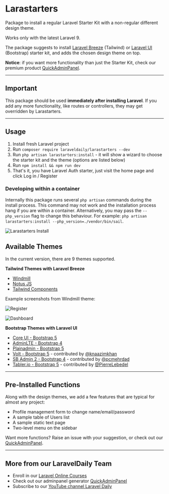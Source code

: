 # Larastarters

Package to install a regular Laravel Starter Kit with a non-regular different design theme.

Works only with the latest Laravel 9.

The package suggests to install [Laravel Breeze](https://github.com/laravel/breeze) (Tailwind) or [Laravel UI](https://github.com/laravel/ui) (Bootstrap) starter kit, and adds the chosen design theme on top.

**Notice**: if you want more functionality than just the Starter Kit, check our premium product [QuickAdminPanel](https://quickadminpanel.com).

---

## Important

This package should be used **immediately after installing Laravel**. If you add any more functionality, like routes or controllers, they may get overridden by Larastarters.

---

## Usage

1. Install fresh Laravel project
2. Run `composer require laraveldaily/larastarters --dev`
3. Run `php artisan larastarters:install` - it will show a wizard to choose the starter kit and the theme (options are listed below)
4. Run `npm install && npm run dev`
5. That's it, you have Laravel Auth starter, just visit the home page and click Log in / Register

### Developing within a container

Internally this package runs several `php artisan` commands during the install process. This command may not work and the installation process hang if you are within a container. Alternatively, you may pass the `--php_version` flag to change this behaviour. For example: `php artisan larastarters:install --php_version=./vendor/bin/sail`.

![Larastarters Install](https://laraveldaily.com/wp-content/uploads/2021/11/Screenshot-2021-11-02-at-10.36.03.png)


## Available Themes

In the current version, there are 9 themes supported. 

**Tailwind Themes with Laravel Breeze**

- [Windmill](https://windmillui.com/dashboard-html)
- [Notus JS](https://www.creative-tim.com/product/notus-js)
- [Tailwind Components](https://github.com/tailwindcomponents/dashboard)

Example screenshots from Windmill theme:

![Register](https://laraveldaily.com/wp-content/uploads/2021/10/Screenshot-2021-10-26-at-07.24.59.png)

![Dashboard](https://laraveldaily.com/wp-content/uploads/2021/10/Screenshot-2021-10-26-at-07.25.32.png)


**Bootstrap Themes with Laravel UI**

- [Core UI - Bootstrap 5](https://coreui.io/)
- [AdminLTE - Bootstrap 4](https://adminlte.io/)
- [Plainadmin - Bootstrap 5](https://plainadmin.com/)
- [Volt - Bootstrap 5](https://demo.themesberg.com/volt/) - contributed by [@knaazimkhan](https://github.com/knaazimkhan)
- [SB Admin 2 - Bootstrap 4](https://startbootstrap.github.io/startbootstrap-sb-admin-2/) - contributed by [@pcmehrdad](https://github.com/pcmehrdad)
- [Tabler.io - Bootstrap 5](https://tabler.io/) - contributed by [@PierreLebedel](https://github.com/PierreLebedel)

---

## Pre-Installed Functions

Along with the design themes, we add a few features that are typical for almost any project:

- Profile management form to change name/email/password
- A sample table of Users list
- A sample static text page
- Two-level menu on the sidebar

Want more functions? Raise an issue with your suggestion, or check out our [QuickAdminPanel](https://quickadminpanel.com).

---

## More from our LaravelDaily Team

- Enroll in our [Laravel Online Courses](https://laraveldaily.com/courses)
- Check out our adminpanel generator [QuickAdminPanel](https://quickadminpanel.com)
- Subscribe to our [YouTube channel Laravel Daily](https://www.youtube.com/channel/UCTuplgOBi6tJIlesIboymGA)
